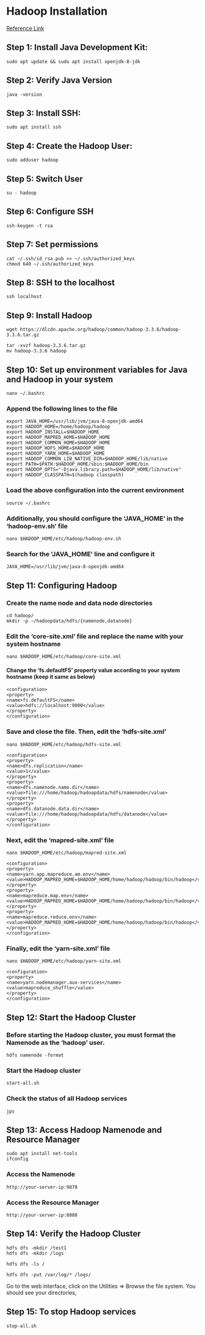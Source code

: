 # Hadoop Installation

[Reference Link](https://arjunkrish.medium.com/step-by-step-guide-to-setting-up-hadoop-on-ubuntu-installation-and-configuration-walkthrough-60e493e9370d)

## Step 1: Install Java Development Kit:
```
sudo apt update && sudo apt install openjdk-8-jdk
```

## Step 2: Verify Java Version
```
java -version
```

## Step 3:  Install SSH:
```
sudo apt install ssh
```

## Step 4:  Create the Hadoop User:
```
sudo adduser hadoop
```

## Step 5: Switch User 
```
su - hadoop
```

## Step 6: Configure SSH
```
ssh-keygen -t rsa
```

## Step 7: Set permissions
```
cat ~/.ssh/id_rsa.pub >> ~/.ssh/authorized_keys
chmod 640 ~/.ssh/authorized_keys
```

## Step 8: SSH to the localhost
```
ssh localhost
```

## Step 9: Install Hadoop
```
wget https://dlcdn.apache.org/hadoop/common/hadoop-3.3.6/hadoop-3.3.6.tar.gz
```

```
tar -xvzf hadoop-3.3.6.tar.gz
mv hadoop-3.3.6 hadoop
```

## Step 10: Set up environment variables for Java and Hadoop in your system

```
nano ~/.bashrc
```
### Append the following lines to the file
```
export JAVA_HOME=/usr/lib/jvm/java-8-openjdk-amd64
export HADOOP_HOME=/home/hadoop/hadoop
export HADOOP_INSTALL=$HADOOP_HOME
export HADOOP_MAPRED_HOME=$HADOOP_HOME
export HADOOP_COMMON_HOME=$HADOOP_HOME
export HADOOP_HDFS_HOME=$HADOOP_HOME
export HADOOP_YARN_HOME=$HADOOP_HOME
export HADOOP_COMMON_LIB_NATIVE_DIR=$HADOOP_HOME/lib/native
export PATH=$PATH:$HADOOP_HOME/sbin:$HADOOP_HOME/bin
export HADOOP_OPTS="-Djava.library.path=$HADOOP_HOME/lib/native"
export HADOOP_CLASSPATH=$(hadoop classpath)
```

### Load the above configuration into the current environment
```
source ~/.bashrc
```

### Additionally, you should configure the ‘JAVA_HOME’ in the ‘hadoop-env.sh’ file
```
nano $HADOOP_HOME/etc/hadoop/hadoop-env.sh
```

### Search for the 'JAVA_HOME' line and configure it
```
JAVA_HOME=/usr/lib/jvm/java-8-openjdk-amd64
```

## Step 11: Configuring Hadoop

### Create the name node and data node directories 
```
cd hadoop/
mkdir -p ~/hadoopdata/hdfs/{namenode,datanode}
```

### Edit the ‘core-site.xml’ file and replace the name with your system hostname
```
nano $HADOOP_HOME/etc/hadoop/core-site.xml
```

#### Change the ‘fs.defaultFS’ property value according to your system hostname (keep it same as below)
```
<configuration>
<property>
<name>fs.defaultFS</name>
<value>hdfs://localhost:9000</value>
</property>
</configuration>
```

### Save and close the file. Then, edit the ‘hdfs-site.xml’
```
nano $HADOOP_HOME/etc/hadoop/hdfs-site.xml
```

```
<configuration>
<property>
<name>dfs.replication</name>
<value>1</value>
</property>
<property>
<name>dfs.namenode.name.dir</name>
<value>file:///home/hadoop/hadoopdata/hdfs/namenode</value>
</property>
<property>
<name>dfs.datanode.data.dir</name>
<value>file:///home/hadoop/hadoopdata/hdfs/datanode</value>
</property>
</configuration>
```

### Next, edit the ‘mapred-site.xml’ file
```
nano $HADOOP_HOME/etc/hadoop/mapred-site.xml
```

```
<configuration>
<property>
<name>yarn.app.mapreduce.am.env</name>
<value>HADOOP_MAPRED_HOME=$HADOOP_HOME/home/hadoop/hadoop/bin/hadoop</value>
</property>
<property>
<name>mapreduce.map.env</name>
<value>HADOOP_MAPRED_HOME=$HADOOP_HOME/home/hadoop/hadoop/bin/hadoop</value>
</property>
<property>
<name>mapreduce.reduce.env</name>
<value>HADOOP_MAPRED_HOME=$HADOOP_HOME/home/hadoop/hadoop/bin/hadoop</value>
</property>
</configuration>
```

### Finally, edit the ‘yarn-site.xml’ file
```
nano $HADOOP_HOME/etc/hadoop/yarn-site.xml
```

```
<configuration>
<property>
<name>yarn.nodemanager.aux-services</name>
<value>mapreduce_shuffle</value>
</property>
</configuration>
```

## Step 12: Start the Hadoop Cluster

### Before starting the Hadoop cluster, you must format the Namenode as the ‘hadoop’ user.

```
hdfs namenode -format
```

### Start the Hadoop cluster
```
start-all.sh
```

### Check the status of all Hadoop services
```
jps
```

## Step 13: Access Hadoop Namenode and Resource Manager

```
sudo apt install net-tools
ifconfig
```

### Access the Namenode
```
http://your-server-ip:9870
```

### Access the Resource Manager
```
http://your-server-ip:8088
```

## Step 14: Verify the Hadoop Cluster

```
hdfs dfs -mkdir /test1
hdfs dfs -mkdir /logs
```

```
hdfs dfs -ls /
```

```
hdfs dfs -put /var/log/* /logs/
```

Go to the web interface, click on the Utilities => Browse the file system. You should see your directories,

## Step 15: To stop Hadoop services
```
stop-all.sh
```